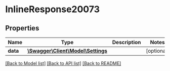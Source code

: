# InlineResponse20073

## Properties
Name | Type | Description | Notes
------------ | ------------- | ------------- | -------------
**data** | [**\Swagger\Client\Model\Settings**](Settings.md) |  | [optional] 

[[Back to Model list]](../../README.md#documentation-for-models) [[Back to API list]](../../README.md#documentation-for-api-endpoints) [[Back to README]](../../README.md)

